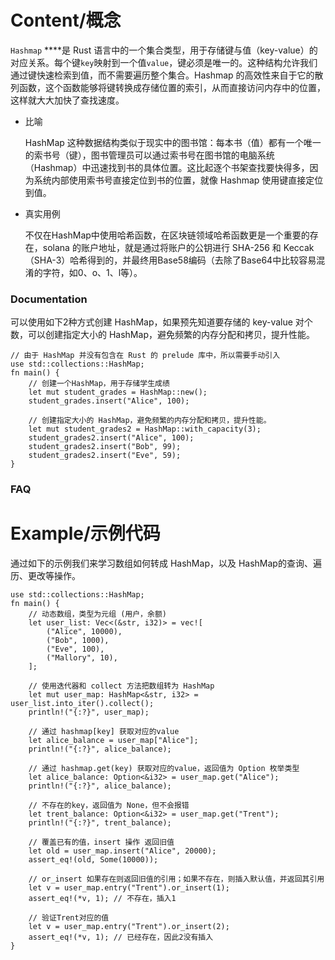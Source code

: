 # Content/概念

`Hashmap` ****是 Rust 语言中的一个集合类型，用于存储键与值（key-value）的对应关系。每个键`key`映射到一个值`value`，键必须是唯一的。这种结构允许我们通过键快速检索到值，而不需要遍历整个集合。Hashmap 的高效性来自于它的散列函数，这个函数能够将键转换成存储位置的索引，从而直接访问内存中的位置，这样就大大加快了查找速度。

- 比喻
    
    HashMap 这种数据结构类似于现实中的图书馆：每本书（值）都有一个唯一的索书号（键），图书管理员可以通过索书号在图书馆的电脑系统（Hashmap）中迅速找到书的具体位置。这比起逐个书架查找要快得多，因为系统内部使用索书号直接定位到书的位置，就像 Hashmap 使用键直接定位到值。
    
- 真实用例
    
    不仅在HashMap中使用哈希函数，在区块链领域哈希函数更是一个重要的存在，solana 的账户地址，就是通过将账户的公钥进行 SHA-256 和 Keccak（SHA-3）哈希得到的，并最终用Base58编码（去除了Base64中比较容易混淆的字符，如0、o、1、l等）。
    

### Documentation

可以使用如下2种方式创建 HashMap，如果预先知道要存储的 key-value 对个数，可以创建指定大小的 HashMap，避免频繁的内存分配和拷贝，提升性能。

```solidity
// 由于 HashMap 并没有包含在 Rust 的 prelude 库中，所以需要手动引入
use std::collections::HashMap;
fn main() {
    // 创建一个HashMap，用于存储学生成绩
    let mut student_grades = HashMap::new();
    student_grades.insert("Alice", 100);
    
    // 创建指定大小的 HashMap，避免频繁的内存分配和拷贝，提升性能。
    let mut student_grades2 = HashMap::with_capacity(3);
    student_grades2.insert("Alice", 100);
    student_grades2.insert("Bob", 99);
    student_grades2.insert("Eve", 59);
}
```

### FAQ

# Example/示例代码

通过如下的示例我们来学习数组如何转成 HashMap，以及 HashMap的查询、遍历、更改等操作。

```solidity
use std::collections::HashMap;
fn main() {
    // 动态数组，类型为元组 (用户，余额)
    let user_list: Vec<(&str, i32)> = vec![
        ("Alice", 10000),
        ("Bob", 1000),
        ("Eve", 100),
        ("Mallory", 10),
    ];

    // 使用迭代器和 collect 方法把数组转为 HashMap
    let mut user_map: HashMap<&str, i32> = user_list.into_iter().collect();
    println!("{:?}", user_map);

    // 通过 hashmap[key] 获取对应的value
    let alice_balance = user_map["Alice"];
    println!("{:?}", alice_balance);

    // 通过 hashmap.get(key) 获取对应的value，返回值为 Option 枚举类型
    let alice_balance: Option<&i32> = user_map.get("Alice");
    println!("{:?}", alice_balance);

    // 不存在的key，返回值为 None，但不会报错
    let trent_balance: Option<&i32> = user_map.get("Trent");
    println!("{:?}", trent_balance);

    // 覆盖已有的值，insert 操作 返回旧值
    let old = user_map.insert("Alice", 20000);
    assert_eq!(old, Some(10000));

    // or_insert 如果存在则返回旧值的引用；如果不存在，则插入默认值，并返回其引用
    let v = user_map.entry("Trent").or_insert(1);
    assert_eq!(*v, 1); // 不存在，插入1

    // 验证Trent对应的值
    let v = user_map.entry("Trent").or_insert(2);
    assert_eq!(*v, 1); // 已经存在，因此2没有插入
}
```